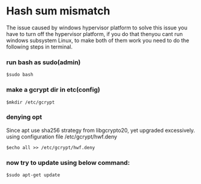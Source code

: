 # Hash sum mismatch
The issue caused by windows hypervisor platform to solve this issue you have to turn off the hypervisor platform, if you do that thenyou cant run windows subsystem Linux, to make both of them work you need to do the following steps in terminal.
### run bash as sudo(admin)
```
$sudo bash
```
### make a gcrypt dir in etc(config)
```
$mkdir /etc/gcrypt
```
### denying opt
Since apt use sha256 strategy from libgcrypto20, yet upgraded excessively.
using configuration file /etc/gcrypt/hwf.deny
```
$echo all >> /etc/gcrypt/hwf.deny
```
### now try to update using below command:
```
$sudo apt-get update
```
